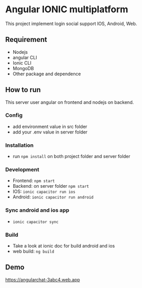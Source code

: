 # Angular IONIC multiplatform

This project implement login social support IOS, Android, Web.

## Requirement
- Nodejs
- angular CLI
- Ionic CLI
- MongoDB
- Other package and dependence

## How to run

This server user angular on frontend and nodejs on backend.

### Config
- add environment value in src folder
- add your .env  value in server folder
### Installation
- run `npm install` on both project folder and server folder
### Development
- Frontend: `npm start`
- Backend: on server folder `npm start`
- IOS: `ionic capacitor run ios`
- Android: `ionic capacitor run android`
### Sync android and ios app
- `ionic capacitor sync`

### Build
- Take a look at ionic doc for build android and ios
- web build: `ng build`

## Demo
https://angularchat-3abc4.web.app
